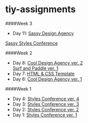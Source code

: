 # tiy-assignments

####Week 3
* Day 11: [Sassy Design Agency](http://xinyu0.github.io/tiy-assignments/day_11/sassy_design_agency/)  

[Sassy Styles Conference](http://xinyu0.github.io/tiy-assignments/day_11/sassy_styles_conf/)

####Week 2
* Day 8: [Cool Design Agency ver. 2](http://xinyu0.github.io/tiy-assignments/day_08/cool_design_agency)  
[Surf and Paddle ver. 1](http://xinyu0.github.io/tiy-assignments/day_08/surf_and_paddle/)
* Day 7: [HTML & CSS Template](http://xinyu0.github.io/tiy-assignments/day_07/HTMLCSStemplate)
* Day 6: [Cool Design Agency ver. 1](http://xinyu0.github.io/tiy-assignments/day_06/recreate%20a%20mock-up%20for%20a%20homepage%20site/)

####Week 1
* Day 4: [Styles Conference ver. 4](http://xinyu0.github.io/tiy-assignments/day_04/)
* Day 3: [Styles Conference ver. 3](http://xinyu0.github.io/tiy-assignments/day_03/)
* Day 2: [Styles Conference ver. 2](http://xinyu0.github.io/tiy-assignments/day_02/)
* Day 1: [Styles Conference ver. 1](http://xinyu0.github.io/tiy-assignments/day_01/)
